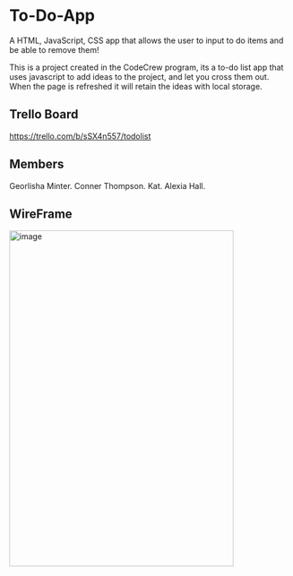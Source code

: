 # To-Do-App

A HTML, JavaScript, CSS app that allows the user to input to do items and be able to remove them!

This is a project created in the CodeCrew program, its a to-do list app that uses javascript to add ideas to the project, and let you cross them out. When the page is refreshed it will retain the ideas with local storage.

## Trello Board

https://trello.com/b/sSX4n557/todolist

##  Members

Georlisha Minter.
Conner Thompson.
Kat.
Alexia Hall.

## WireFrame

<img src="" alt="image" width="400" height="600">
